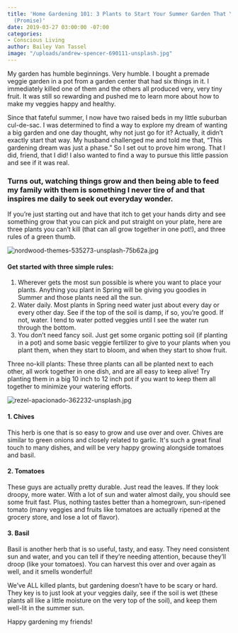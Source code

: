 ```yaml
---
title: 'Home Gardening 101: 3 Plants to Start Your Summer Garden That You Can’t Kill
  (Promise)'
date: 2019-03-27 03:00:00 -07:00
categories:
- Conscious Living
author: Bailey Van Tassel
image: "/uploads/andrew-spencer-690111-unsplash.jpg"
---
```


My garden has humble beginnings. Very humble. I bought a premade veggie garden in a pot from a garden center that had six things in it. I immediately killed one of them and the others all produced very, very tiny fruit. It was still so rewarding and pushed me to learn more about how to make my veggies happy and healthy. 

Since that fateful summer, I now have two raised beds in my little suburban cul-de-sac. I was determined to find a way to explore my dream of wanting a big garden and one day thought, why not just go for it? Actually, it didn’t exactly start that way. My husband challenged me and told me that, “This gardening dream was just a phase.” So I set out to prove him wrong. That I did, friend, that I did! I also wanted to find a way to pursue this little passion and see if it was real. 

### Turns out, watching things grow and then being able to feed my family with them is something I never tire of and that inspires me daily to seek out everyday wonder. 

If you’re just starting out and have that itch to get your hands dirty and see something grow that you can pick and put straight on your plate, here are three plants you can’t kill (that can all grow together in one pot!), and three rules of a green thumb. 

![nordwood-themes-535273-unsplash-75b62a.jpg](/uploads/nordwood-themes-535273-unsplash-75b62a.jpg)

#### Get started with three simple rules: 

1. Wherever gets the most sun possible is where you want to place your plants. Anything you plant in Spring will be giving you goodies in Summer and those plants need all the sun. 
2. Water daily. Most plants in Spring need water just about every day or every other day. See if the top of the soil is damp, if so, you’re good. If not, water. I tend to water potted veggies until I see the water run through the bottom. 
3. You don’t need fancy soil. Just get some organic potting soil (if planting in a pot) and some basic veggie fertilizer to give to your plants when you plant them, when they start to bloom, and when they start to show fruit. 

Three no-kill plants: 
These three plants can all be planted next to each other, all work together in one dish, and are all easy to keep alive! Try planting them in a big 10 inch to 12 inch pot if you want to keep them all together to minimize your watering efforts. 

![rezel-apacionado-362232-unsplash.jpg](/uploads/rezel-apacionado-362232-unsplash.jpg)

#### 1. Chives 

This herb is one that is so easy to grow and use over and over. Chives are similar to green onions and closely related to garlic. It's such a great final touch to many dishes, and will be very happy growing alongside tomatoes and basil.

#### 2. Tomatoes

These guys are actually pretty durable. Just read the leaves. If they look droopy, more water. With a lot of sun and water almost daily, you should see some fruit fast. Plus, nothing tastes better than a homegrown, sun-ripened tomato (many veggies and fruits like tomatoes are actually ripened at the grocery store, and lose a lot of flavor). 

#### 3. Basil

Basil is another herb that is so useful, tasty, and easy. They need consistent sun and water, and you can tell if they’re needing attention, because they’ll droop (like your tomatoes). You can harvest this over and over again as well, and it smells wonderful! 

We’ve ALL killed plants, but gardening doesn’t have to be scary or hard. They key is to just look at your veggies daily, see if the soil is wet (these plants all like a little moisture on the very top of the soil), and keep them well-lit in the summer sun. 

Happy gardening my friends! 